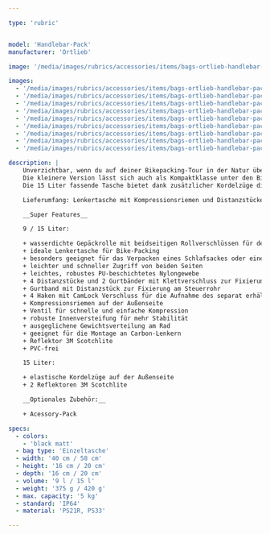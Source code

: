 ```yaml
---

type: 'rubric'


model: 'Handlebar-Pack'
manufacturer: 'Ortlieb'

image: '/media/images/rubrics/accessories/items/bags-ortlieb-handlebar-pack-9l_01.jpg'

images:
  - '/media/images/rubrics/accessories/items/bags-ortlieb-handlebar-pack-9l_02.jpg'
  - '/media/images/rubrics/accessories/items/bags-ortlieb-handlebar-pack-9l_03.jpg'
  - '/media/images/rubrics/accessories/items/bags-ortlieb-handlebar-pack-9l_04.jpg'
  - '/media/images/rubrics/accessories/items/bags-ortlieb-handlebar-pack-9l_05.jpg'
  - '/media/images/rubrics/accessories/items/bags-ortlieb-handlebar-pack-9l_06.jpg'
  - '/media/images/rubrics/accessories/items/bags-ortlieb-handlebar-pack-9l_07.jpg'
  - '/media/images/rubrics/accessories/items/bags-ortlieb-handlebar-pack-9l_08.jpg'
  - '/media/images/rubrics/accessories/items/bags-ortlieb-handlebar-pack-9l_09.jpg'
  - '/media/images/rubrics/accessories/items/bags-ortlieb-handlebar-pack-15l_01.jpg'

description: |
    Unverzichtbar, wenn du auf deiner Bikepacking-Tour in der Natur übernachten willst: Das Ortlieb Handlebar-Pack ist die wasserdichte Gepäckrolle mit 9 oder 15 l Volumen für Schlafsack und Isomatte. Außerdem sorgt sie für eine ausgeglichene Gepäck- und Lastenverteilung am Rad. Dank der beidseitigen Rollverschlüsse kannst du jederzeit ganz leicht auf den Inhalt zugreifen. Kompressionsriemen an der Außenseite ermöglichen das Verstauen und Anbringen von weiterem Equipment. Auch vier Haken für die Anbringung des Accessory-Packs als Volumenerweiterung sind bereits vorhanden. Das Montagesystem, bestehend aus Distanzstücken und zwei Gurtbändern mit darunterliegenden haftstarken Klettverschlüssen, sorgt für eine stabile Befestigung an jedem Lenkertyp, auch die Anbringung an Carbonlenkern ist möglich. Eine Kunststoffversteifung im Inneren des Handlebar-Packs und eine Fixierung am Steuerrohr geben verlässliche Stabilität – in jedem Gelände.
    Die kleinere Version lässt sich auch als Kompaktklasse unter den Bikepacker-Lenkerrollen bezeichnen: Mit nur 40 cm Länge ist diese wasserdichte Lenkertasche die richtige Wahl für alle, die mit Offroad Drop Bars, Renn- oder Crosslenkern auf Bikepacking-Tour gehen. Auch in Sachen Gewicht macht sich die geringe Breite positiv bemerkbar.
    Die 15 Liter fassende Tasche bietet dank zusätzlicher Kordelzüge die Möglichkeit weiteres Equipment unterzubringen.

    Lieferumfang: Lenkertasche mit Kompressionsriemen und Distanzstücken, Innenversteifung

    __Super Features__

    9 / 15 Liter:

    + wasserdichte Gepäckrolle mit beidseitigen Rollverschlüssen für den Lenker
    + ideale Lenkertasche für Bike-Packing
    + besonders geeignet für das Verpacken eines Schlafsackes oder einer Isomatte (zwei Öffnungen)
    + leichter und schneller Zugriff von beiden Seiten
    + leichtes, robustes PU-beschichtetes Nylongewebe
    + 4 Distanzstücke und 2 Gurtbänder mit Klettverschluss zur Fixierung am Lenker
    + Gurtband mit Distanzstück zur Fixierung am Steuerrohr
    + 4 Haken mit CamLock Verschluss für die Aufnahme des separat erhältlichen Accessory-Packs
    + Kompressionsriemen auf der Außenseite
    + Ventil für schnelle und einfache Kompression
    + robuste Innenversteifung für mehr Stabilität
    + ausgeglichene Gewichtsverteilung am Rad
    + geeignet für die Montage an Carbon-Lenkern
    + Reflektor 3M Scotchlite
    + PVC-frei

    15 Liter:

    + elastische Kordelzüge auf der Außenseite
    + 2 Reflektoren 3M Scotchlite

    __Optionales Zubehör:__

    + Acessory-Pack

specs:
  - colors: 
    - 'black matt'
  - bag type: 'Einzeltasche'
  - width: '40 cm / 58 cm'
  - height: '16 cm / 20 cm'
  - depth: '16 cm / 20 cm'
  - volume: '9 l / 15 l'
  - weight: '375 g / 420 g'
  - max. capacity: '5 kg'
  - standard: 'IP64'
  - material: 'PS21R, PS33'

---
```

